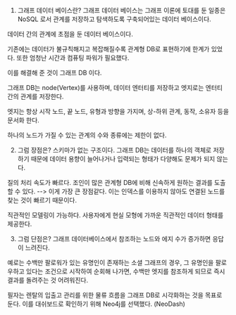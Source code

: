 1. 그래프 데이터 베이스란?
그래프 데이터 베이스는 그래프 이론에 토대를 둔 일종은 NoSQL 로서 관계를 저장하고 탐색하도록 구축되어있는 데이터 베이스이다.

 

데이터 간의 관계에 초점을 둔 데이터 베이스이다.

 

기존에는 데이터가 불규칙해지고 복잡해질수록 관계형 DB로 표현하기에 한계가 있었다. 또한 엄청난 시간과 컴퓨팅 파워가 필요했다.

 

이를 해결해 준 것이 그래프 DB 이다.

 

그래프 DB는 node(Vertex)를 사용하며, 데이터 엔터티를 저장하고 엣지로는 엔터티 간의 관계를 저장한다.

 

엣지는 항상 시작 노드, 끝 노드, 유형과 방향을 가지며, 상-하위 관계, 동작, 소유자 등을 문서화 한다.

 

하나의 노드가 가질 수 있는 관계의 수와 종류에는 제한이 없다.

 

 

2. 그럼 장점은?
스키마가 없는 구조이다. 그래프 DB는 데이터를 하나의 객체로 저장하기 때문에 데이터 용향이 늘어나거나 입력되는 형태가 다양해도 문제가 되지 않는다.

 

질의 처리 속도가 빠르다. 조인이 많은 관계형 DB에 비해 신속하게 원하는 결과를 도출할 수 있다.
--> 이게 가장 큰 장점같다. 이는 인덱스를 이용하지 않아도 연결된 노드를 찾는 것이 빠르기 때문이다.

 

직관적인 모델링이 가능하다. 사용자에게 현실 모형에 가까운 직관적인 데이터 형태를 제공한다.

 

3. 그럼 단점은?
그래프 데이터베이스에서 참조하는 노드와 에지 수가 증가하면 응답이 느려진다.

 

예로는 수백만 팔로워가 있는 유명인이 존재하는 소셜 그래프의 경우, 그 유명인을 팔로우하고 있다는 조건으로 시작하여 순회해 나가면, 수백만 엣지를 참조하게 되므로 즉시 결과를 돌려주는 것 어려워진다.

 

필자는 렌탈의 입출고 관리를 위한 물류 흐름을 그래프 DB로 시각화하는 것을 목표로 둔다. 이를 대쉬보드로 확인하기 위해 Neo4j를 선택했다. (NeoDash)